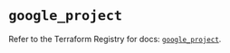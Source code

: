 # `google_project`

Refer to the Terraform Registry for docs: [`google_project`](https://registry.terraform.io/providers/hashicorp/google-beta/5.15.0/docs/resources/google_project).
